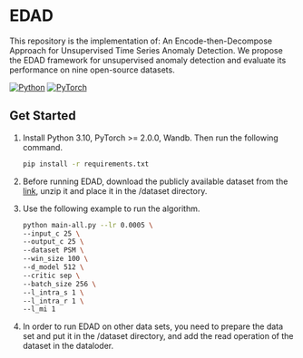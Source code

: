 # EDAD
This repository is the implementation of: An Encode-then-Decompose Approach for Unsupervised Time
Series Anomaly Detection. We propose the EDAD framework for unsupervised anomaly detection and evaluate its performance on nine open-source datasets.

  [![Python](https://img.shields.io/badge/Python-3.8%2B-blue)](https://www.python.org/)  [![PyTorch](https://img.shields.io/badge/PyTorch-2.4.1-blue)](https://pytorch.org/) 

## Get Started

1. Install Python 3.10, PyTorch >= 2.0.0, Wandb. Then run the following command.
    ```bash
    pip install -r requirements.txt
    ```

2. Before running EDAD, download the publicly available dataset from the [link](https://1drv.ms/f/s!AkhEmCUtJamUobN469La8ZF0d4Sbyw?e=cQcrut), unzip it and place it in the /dataset directory.


4. Use the following example to run the algorithm. 

    ```bash
    python main-all.py --lr 0.0005 \
    --input_c 25 \
    --output_c 25 \
    --dataset PSM \
    --win_size 100 \
    --d_model 512 \
    --critic sep \
    --batch_size 256 \
    --l_intra_s 1 \
    --l_intra_r 1 \
    --l_mi 1 
    ```

5. In order to run EDAD on other data sets, you need to prepare the data set and put it in the /dataset directory, and add the read operation of the dataset in the dataloder.
